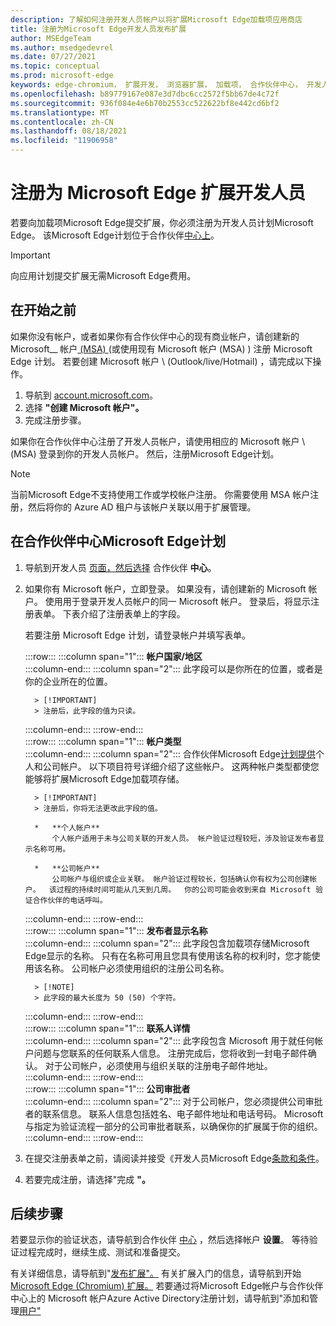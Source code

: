 ```yaml
---
description: 了解如何注册开发人员帐户以将扩展Microsoft Edge加载项应用商店
title: 注册为Microsoft Edge开发人员发布扩展
author: MSEdgeTeam
ms.author: msedgedevrel
ms.date: 07/27/2021
ms.topic: conceptual
ms.prod: microsoft-edge
keywords: edge-chromium， 扩展开发， 浏览器扩展， 加载项， 合作伙伴中心， 开发人员
ms.openlocfilehash: b89779167e087e3d7dbc6cc2572f5bb67de4c72f
ms.sourcegitcommit: 936f084e4e6b70b2553cc522622bf8e442cd6bf2
ms.translationtype: MT
ms.contentlocale: zh-CN
ms.lasthandoff: 08/18/2021
ms.locfileid: "11906958"
---
```

# <a name="register-as-a-microsoft-edge-extension-developer"></a>注册为 Microsoft Edge 扩展开发人员  

若要向加载项Microsoft Edge提交扩展，你必须注册为开发人员计划Microsoft Edge。  该Microsoft Edge计划位于合作伙伴[中心上][MicrosoftPartnerCenter]。  

> [!IMPORTANT]
> 向应用计划提交扩展无需Microsoft Edge费用。  

## <a name="before-you-begin"></a>在开始之前  

如果你没有帐户，或者如果你有合作伙伴中心的现有商业帐户，请创建新的 Microsoft__ 帐户[ (MSA) ][WindowsCommunityEverythingAboutMicrosoftAccounts] (或使用现有 Microsoft 帐户 (MSA) ) 注册 Microsoft Edge 计划。  若要创建 Microsoft 帐户 \ (Outlook/live/Hotmail\) ，请完成以下操作。  

1. 导航到 [account.microsoft.com][MicrosoftAccount]。  
1. 选择 **"创建 Microsoft 帐户"。**
1. 完成注册步骤。
    
如果你在合作伙伴中心注册了开发人员帐户，请使用相应的 Microsoft 帐户 \ (MSA\) 登录到你的开发人员帐户。 然后，注册Microsoft Edge计划。 

> [!NOTE]
> 当前Microsoft Edge不支持使用工作或学校帐户注册。 你需要使用 MSA 帐户注册，然后将你的 Azure AD 租户与该帐户关联以用于扩展管理。 

## <a name="enroll-in-the-microsoft-edge-program-on-partner-center"></a>在合作伙伴中心Microsoft Edge计划  

1.  导航到开发人员 [页面，然后选择][MicrosoftPartnerCenter] 合作伙伴 **中心**。  
1.  如果你有 Microsoft 帐户，立即登录。  如果没有，请创建新的 Microsoft 帐户。 使用用于登录开发人员帐户的同一 Microsoft 帐户。  登录后，将显示注册表单。 下表介绍了注册表单上的字段。  
    
    若要注册 Microsoft Edge 计划，请登录帐户并填写表单。  
    
    :::row:::
       :::column span="1":::
          **帐户国家/地区**  
       :::column-end:::
       :::column span="2":::
          此字段可以是你所在的位置，或者是你的企业所在的位置。  
          
          > [!IMPORTANT]
          > 注册后，此字段的值为只读。  
          
       :::column-end:::
    :::row-end:::  
    :::row:::
       :::column span="1":::
          **帐户类型**  
       :::column-end:::
       :::column span="2":::
          合作伙伴Microsoft Edge[计划提供][MicrosoftPartnerCenter]个人和公司帐户。 以下项目符号详细介绍了这些帐户。  这两种帐户类型都使您能够将扩展Microsoft Edge加载项存储。  
          
          > [!IMPORTANT]
          > 注册后，你将无法更改此字段的值。  
          
          *   **个人帐户**  
              个人帐户适用于未与公司关联的开发人员。 帐户验证过程较短，涉及验证发布者显示名称可用。  

          *   **公司帐户**  
              公司帐户与组织或企业关联。 帐户验证过程较长，包括确认你有权为公司创建帐户。  该过程的持续时间可能从几天到几周。  你的公司可能会收到来自 Microsoft 验证合作伙伴的电话呼叫。
              
       :::column-end:::
    :::row-end:::  
    :::row:::
       :::column span="1":::
          **发布者显示名称**  
       :::column-end:::
       :::column span="2":::
          此字段包含加载项存储Microsoft Edge显示的名称。 只有在名称可用且您具有使用该名称的权利时，您才能使用该名称。  公司帐户必须使用组织的注册公司名称。  
          
          > [!NOTE]
          > 此字段的最大长度为 50 (50) 个字符。  
          
       :::column-end:::
    :::row-end:::  
    :::row:::
       :::column span="1":::
          **联系人详情**  
       :::column-end:::
       :::column span="2":::
          此字段包含 Microsoft 用于就任何帐户问题与您联系的任何联系人信息。 注册完成后，您将收到一封电子邮件确认。 对于公司帐户，必须使用与组织关联的注册电子邮件地址。  
       :::column-end:::
    :::row-end:::  
    :::row:::
       :::column span="1":::
          **公司审批者**  
       :::column-end:::
       :::column span="2":::
          对于公司帐户，您必须提供公司审批者的联系信息。 联系人信息包括姓名、电子邮件地址和电话号码。 Microsoft 与指定为验证流程一部分的公司审批者联系，以确保你的扩展属于你的组织。  
       :::column-end:::
    :::row-end:::  
    
1.  在提交注册表单之前，请阅读并接受《开发人员Microsoft Edge[条款和条件][MicrosoftAppDeveloperAgreement]。  
1.  若要完成注册，请选择"完成 **"。**  
    
## <a name="next-steps"></a>后续步骤  

若要显示你的验证状态，请导航到合作伙伴 [中心][MicrosoftPartnerCenter] ，然后选择帐户 **设置**。  等待验证过程完成时，继续生成、测试和准备提交。

有关详细信息，请导航到"[发布扩展"。][ExtensionsChromiumPublishExtension]  有关扩展入门的信息，请导航到开始[Microsoft Edge (Chromium) 扩展。][ExtensionsChromiumGettingStartedIndex] 若要通过将Microsoft Edge帐户与合作伙伴中心上的 Microsoft 帐户Azure Active Directory注册计划，请导航到"添加和管理[用户"][AddandManageUsers]

<!-- links -->  

[AddandManageUsers]: ./aad-account.md "添加和管理用户|Microsoft Docs"

[ExtensionsChromiumGettingStartedIndex]: ../getting-started/index.md "有关扩展Microsoft Edge (Chromium) 入门|Microsoft Docs"  
[ExtensionsChromiumPublishExtension]:  ./publish-extension.md "发布扩展|Microsoft Docs"  

[MicrosoftAppDeveloperAgreement]:  /legal/windows/agreements/app-developer-agreement "应用开发人员协议|Microsoft Docs"  

[MicrosoftAccount]:  https://account.microsoft.com/account "Microsoft 帐户"  

[MicrosoftPartnerCenter]:  https://partner.microsoft.com/dashboard/microsoftedge/public/login?ref=dd "合作伙伴中心"  

[WindowsCommunityEverythingAboutMicrosoftAccounts]:  https://community.windows.com/stories/everything-you-need-to-know-about-microsoft-accounts "你需要了解的 Microsoft 帐户信息|Windows Community"  
